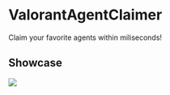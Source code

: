 # ValorantAgentClaimer
Claim your favorite agents within miliseconds!
## Showcase
![](https://cdn.upload.systems/uploads/E0vk1z1l.png)
